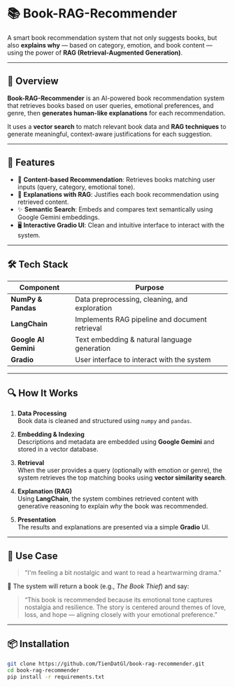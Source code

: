# 📚 Book-RAG-Recommender

A smart book recommendation system that not only suggests books, but also **explains why** — based on category, emotion, and book content — using the power of **RAG (Retrieval-Augmented Generation)**.

---

## 🚀 Overview

**Book-RAG-Recommender** is an AI-powered book recommendation system that retrieves books based on user queries, emotional preferences, and genre, then **generates human-like explanations** for each recommendation.

It uses a **vector search** to match relevant book data and **RAG techniques** to generate meaningful, context-aware justifications for each suggestion.

---

## 🧠 Features

- 📌 **Content-based Recommendation**: Retrieves books matching user inputs (query, category, emotional tone).
- 💬 **Explanations with RAG**: Justifies each book recommendation using retrieved content.
- ✨ **Semantic Search**: Embeds and compares text semantically using Google Gemini embeddings.
- 🖥️ **Interactive Gradio UI**: Clean and intuitive interface to interact with the system.

---

## 🛠 Tech Stack

| Component          | Purpose                                          |
|--------------------|--------------------------------------------------|
| **NumPy & Pandas** | Data preprocessing, cleaning, and exploration   |
| **LangChain**      | Implements RAG pipeline and document retrieval  |
| **Google AI Gemini** | Text embedding & natural language generation |
| **Gradio**         | User interface to interact with the system      |

---

## 🔍 How It Works

1. **Data Processing**  
   Book data is cleaned and structured using `numpy` and `pandas`.

2. **Embedding & Indexing**  
   Descriptions and metadata are embedded using **Google Gemini** and stored in a vector database.

3. **Retrieval**  
   When the user provides a query (optionally with emotion or genre), the system retrieves the top matching books using **vector similarity search**.

4. **Explanation (RAG)**  
   Using **LangChain**, the system combines retrieved content with generative reasoning to explain *why* the book was recommended.

5. **Presentation**  
   The results and explanations are presented via a simple **Gradio** UI.

---

## 🎯 Use Case

> "I'm feeling a bit nostalgic and want to read a heartwarming drama."

📘 The system will return a book (e.g., *The Book Thief*) and say:  
> “This book is recommended because its emotional tone captures nostalgia and resilience. The story is centered around themes of love, loss, and hope — aligning closely with your emotional preference.”

---

## 📦 Installation

```bash
git clone https://github.com/TienDatGl/book-rag-recommender.git
cd book-rag-recommender
pip install -r requirements.txt
